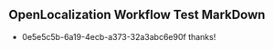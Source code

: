 ## OpenLocalization Workflow Test MarkDown
* 0e5e5c5b-6a19-4ecb-a373-32a3abc6e90f thanks!

<!--HONumber=Aug16_HO5-->


